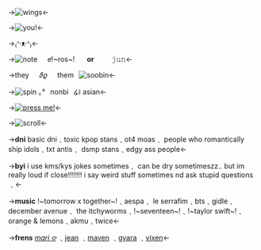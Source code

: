 ->![wings](https://supplies.ju.mp/assets/images/tiny1/08de083f_original.gif?v=6a50b904)<-

->![you!](https://cdn.discordapp.com/attachments/1177788161926111235/1200673149562400800/Untitled11_20240127132534.png?ex=65c70902&is=65b49402&hm=77cefc4d0542eee3dca2fd304b4734856db0401859b5a0054faa6e64cf39ff85&)<-

->₍ᐢ·ᴥ·ᐢ₎<-

->![note](https://pixels.crd.co/assets/images/gallery68/cd89185b.gif?v=1987e5e0)⠀⠀𝑒!~ros~! ⠀⠀**or** ⠀⠀⠀𝚓𝚞𝚗<-

->they⠀⠀𝜗𝜚⠀⠀them⠀![soobin](https://nukocities.neocities.org/nuko/act/cat201.gif)<-

->![spin](https://pixels.crd.co/assets/images/gallery29/b8b5b6f3.gif?v=1987e5e0) ｡°⠀nonbi⠀໒꒱ asian<-

->[![press me!](https://literature.crd.co/assets/images/gallery01/0d96aca9.gif?v=0b76180b)](https://rentry.co/aengdu)<-

->![scroll](https://gifs4crds.carrd.co/assets/images/image10.gif?vca07fc73a)<-

->**dni** basic dni﹑toxic kpop stans﹑ot4 moas﹑
people who romantically ship idols﹑txt antis﹑
dsmp stans﹑edgy ass people<-

->**byi** i use kms/kys jokes sometimes﹑
can be dry sometimeszz.. but im really loud
if close!!!!!!! i say weird stuff sometimes nd 
ask stupid questions﹑<-

->**music** !~tomorrow x together~!﹑aespa﹑
le serrafim﹑bts﹑gidle﹑december avenue﹑
the itchyworms﹑!~seventeen~!﹑!~taylor swift~!﹑
orange & lemons﹑akmu﹑twice<-

->**frens** [*mari 𖹭*](https://rentry.co/tyvn) ﹑[jean](https://rentry.co/fragmentofyou) ﹑[maven](https://sntry.cc/reversal) ﹑[gyara](https://rentry.co/therealgyara) ﹑[vixen](https://rentry.co/mizuzuki-)<-